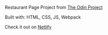 Restaurant Page Project from [The Odin Project](https://www.theodinproject.com/lessons/node-path-javascript-restaurant-page)

Built with:
HTML, CSS, JS, Webpack

Check it out on [Netlify](https://restaurant-page-svnrss.netlify.app/)
